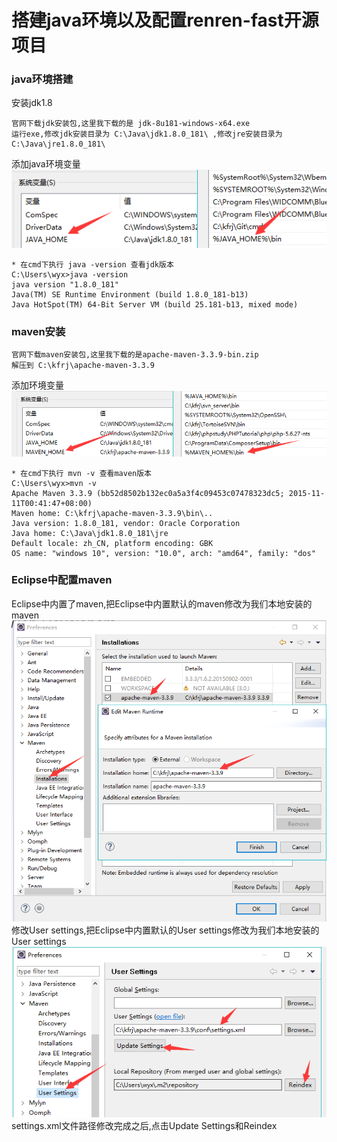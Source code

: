 # 搭建java环境以及配置renren-fast开源项目
### java环境搭建
安装jdk1.8
```
官网下载jdk安装包,这里我下载的是 jdk-8u181-windows-x64.exe
运行exe,修改jdk安装目录为 C:\Java\jdk1.8.0_181\ ,修改jre安装目录为 C:\Java\jre1.8.0_181\
``` 
添加java环境变量  
![jdkpath](https://raw.githubusercontent.com/duiying/note/master/img/jdkpath.png)
```
* 在cmd下执行 java -version 查看jdk版本
C:\Users\wyx>java -version
java version "1.8.0_181"
Java(TM) SE Runtime Environment (build 1.8.0_181-b13)
Java HotSpot(TM) 64-Bit Server VM (build 25.181-b13, mixed mode)
```
### maven安装
```
官网下载maven安装包,这里我下载的是apache-maven-3.3.9-bin.zip
解压到 C:\kfrj\apache-maven-3.3.9
```
添加环境变量  
![mavenpath](https://raw.githubusercontent.com/duiying/note/master/img/mavenpath.png)
```
* 在cmd下执行 mvn -v 查看maven版本
C:\Users\wyx>mvn -v
Apache Maven 3.3.9 (bb52d8502b132ec0a5a3f4c09453c07478323dc5; 2015-11-11T00:41:47+08:00)
Maven home: C:\kfrj\apache-maven-3.3.9\bin\..
Java version: 1.8.0_181, vendor: Oracle Corporation
Java home: C:\Java\jdk1.8.0_181\jre
Default locale: zh_CN, platform encoding: GBK
OS name: "windows 10", version: "10.0", arch: "amd64", family: "dos"
```
### Eclipse中配置maven
Eclipse中内置了maven,把Eclipse中内置默认的maven修改为我们本地安装的maven  
![eclipsemaven](https://raw.githubusercontent.com/duiying/note/master/img/eclipsemaven.png)
修改User settings,把Eclipse中内置默认的User settings修改为我们本地安装的User settings  
![usersetting](https://raw.githubusercontent.com/duiying/note/master/img/usersetting.png)
settings.xml文件路径修改完成之后,点击Update Settings和Reindex
